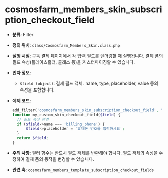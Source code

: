 # cosmosfarm_members_skin_subscription_checkout_field

- **분류**: Filter
- **정의 위치**: `class/Cosmosfarm_Members_Skin.class.php`
- **실행 시점**: 구독 결제 페이지에서 각 입력 필드를 렌더링할 때 실행됩니다. 결제 폼의 필드 속성(플레이스홀더, 클래스 등)을 커스터마이징할 수 있습니다.
- **인자 정보**:
  - `$field (object)`: 결제 필드 객체. name, type, placeholder, value 등의 속성을 포함합니다.
- **예제 코드**:

  ```php
  add_filter('cosmosfarm_members_skin_subscription_checkout_field', 'my_custom_skin_checkout_field');
  function my_custom_skin_checkout_field($field) {
    // 필드 속성 변경
    if ($field->name === 'billing_phone') {
        $field->placeholder = '휴대폰 번호를 입력하세요';
    }
    return $field;
  }
  ```

- **주의 사항**: 필터 함수는 반드시 필드 객체를 반환해야 합니다. 필드 객체의 속성을 수정하여 결제 폼의 동작을 변경할 수 있습니다.
- **관련 훅**: `cosmosfarm_members_template_subscription_checkout_fields`
